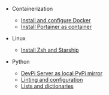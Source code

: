 * Containerization
    * [Install and configure Docker](containerization/install-and-configure-docker)
    * [Install Portainer as container](containerization/install-portainer-as-container)

* Linux
    * [Install Zsh and Starship](linux/install-zsh-and-starship)

* Python
    * [DevPi Server as local PyPi mirror](python/devpi-server-as-local-pypi-mirror)
    * [Linting and configuration](python/linting-and-configuration)
    * [Lists and dictionaries](python/lists-and-dictionaries)
